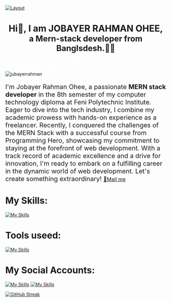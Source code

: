 [![Layout](https://i.ibb.co/1G8dkP0/Black-And-Gold-Vintage-Vlogger-Youtube-Banner-3.png)](https://www.linkedin.com/in/jubayer-rahman)
<h1 align="center">
Hi👋, I am JOBAYER RAHMAN OHEE,
<br/>
<span style="font-size:25px;">
a Mern-stack developer from Banglsdesh.🧑‍💻
</span>
</h1>

<div align="center">
<a style="color: white; font-size:20px;" href="tel:01853062525">📞Call: 01853062525 ||</a>
<a style="color: white; font-size:20px; text-decoration:none; color:white" href="mailto:jubayerr398@gmail.com">📧 Mail: Jubyerr398@gmail.com</a>
</div>


<p align="left">
  <img
    src="https://komarev.com/ghpvc/?username=jubayerrahman&label=Profile%20views&color=0e75b6&style=plastic"
    alt="jubayerrahman"
  />
</p>

<p style="font-size:20px">
I'm Jobayer Rahman Ohee, a passionate <b>MERN stack developer</b> in the 8th semester of my computer technology diploma at Feni Polytechnic Institute. Eager to dive into the tech industry, I combine my academic prowess with hands-on experience as a freelancer. Recently, I conquered the challenges of the MERN Stack with a successful course from Programming Hero, showcasing my commitment to staying at the forefront of web development. With a track record of academic excellence and a drive for innovation, I'm ready to embark on a fulfilling career in the dynamic world of web development. Let's create something extraordinary! <a style="font-size:16px" href="mailto:jubayerr398@gmail.com">📧Mail me</a>
</p>


# My Skills:
[![My Skills](https://skillicons.dev/icons?i=html,css,bootstrap,tailwind,materialui,javascript,react,nodejs,express,firebase,mongodb,md,wordpress&perline=7)](https://skillicons.dev)


# Tools useed:
[![My Skills](https://skillicons.dev/icons?i=git,github,netlify,vercel,photoshop,figma,vscode)](https://skillicons.dev)

# My Social Accounts:
[![My Skills](https://skillicons.dev/icons?i=twitter)](https://twitter.com/jubayerr398)
[![My Skills](https://skillicons.dev/icons?i=linkedin)](https://www.linkedin.com/in/jubayer-rahman)


[![GitHub Streak](https://streak-stats.demolab.com?user=JubayerRahman&theme=dark)](https://git.io/streak-stats)
